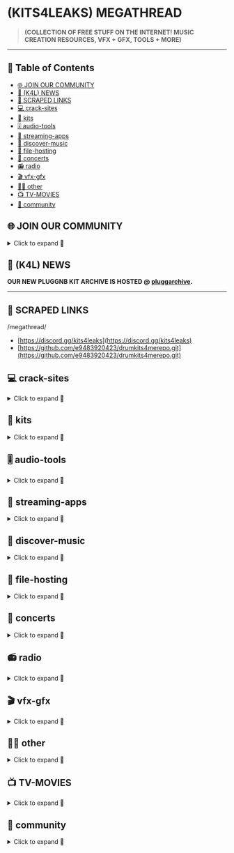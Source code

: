 # **(KITS4LEAKS) MEGATHREAD**

> **(COLLECTION OF FREE STUFF ON THE INTERNET! MUSIC CREATION RESOURCES, VFX + GFX, TOOLS + MORE)**

---

## 📑 Table of Contents

- [🌐 JOIN OUR COMMUNITY](#-join-our-community)
- [📢 (K4L) NEWS](#-k4l-news)
- [🔗 SCRAPED LINKS](#-scraped-links)
- [💻 crack-sites](#-crack-sites)
- [🥁 kits](#-kits)
- [🎚️ audio-tools](#️-audio-tools)
- [📱 streaming-apps](#-streaming-apps)
- [🎵 discover-music](#-discover-music)
- [📂 file-hosting](#-file-hosting)
- [🎤 concerts](#-concerts)
- [📻 radio](#-radio)
- [🎬 vfx-gfx](#-vfx-gfx)
- [🏴‍☠️ other](#-other)
- [📺 TV-MOVIES](#-tv-movies)
- [👥 community](#-community)
  

## 🌐 JOIN OUR COMMUNITY
<details>
<summary>Click to expand 🔽</summary>

- [Discord](https://discord.gg/kits4leaks)
- [Telegram](https://t.me/+FDbUFVvalN1hZTcx)

---


</details>

## 📢 (K4L) NEWS
**OUR NEW PLUGGNB KIT ARCHIVE IS HOSTED @ [pluggarchive](https://drive.google.com/drive/folders/1mZdDdwZauWfAUTpZrxm6gADDIzX1F8ry).**

---

## 🔗 SCRAPED LINKS


/megathread/
- [https://discord.gg/kits4leaks](https://discord.gg/kits4leaks)
- [https://github.com/e9483920423/drumkits4merepo.git](https://github.com/e9483920423/drumkits4merepo.git)

## 💻 crack-sites
<details>
<summary>Click to expand 🔽</summary>

- [https://yandex.com/](https://yandex.com/)
- [https://rutracker.org/](https://rutracker.org/)
- [http://audioz.download.com/](http://audioz.download.com/)
- [https://g-meh.com/](https://g-meh.com/)
- [https://www.google.com/](https://www.google.com/)
- [https://www.magesy.blog](https://www.magesy.blog)
- [https://www.4download.net/](https://www.4download.net/)
- [https://audiosex.pro/](https://audiosex.pro/)
- [https://audionews.org/](https://audionews.org/)
- [https://audiotools.in](https://audiotools.in)
- [https://vsttorrentz.net/](https://vsttorrentz.net/)
- [https://codec.kyiv.ua/Audi0.htm](https://codec.kyiv.ua/Audi0.htm)
- [https://plugincrack.com](https://plugincrack.com)
- [https://cracksurl.com](https://cracksurl.com)
- [https://plugintorrent.com](https://plugintorrent.com)
- [https://www.kvraudio.com/](https://www.kvraudio.com/)
- [https://bobdule999.wixsite.com/librarytools](https://bobdule999.wixsite.com/librarytools)
- [https://w16.monkrus.ws](https://w16.monkrus.ws)


</details>

## 🥁 kits
<details>
<summary>Click to expand 🔽</summary>

- [https://discord.gg/kits4leaks](https://discord.gg/kits4leaks)
- [https://kits4beats.com](https://kits4beats.com)
- [http://audioz.download.com/](http://audioz.download.com/)
- [https://t.me/pluggsupply](https://t.me/pluggsupply)
- [https://www.reddit.com/r/Drumkits/](https://www.reddit.com/r/Drumkits/)
- [https://t.me/prodkit](https://t.me/prodkit)
- [https://t.me/dripcartel](https://t.me/dripcartel)
- [https://t.me/trilogystuff](https://t.me/trilogystuff)
- [https://t.me/ProducersGB](https://t.me/ProducersGB)
- [https://t.me/producers_gang](https://t.me/producers_gang)
- [https://t.me/oxeoncertified](https://t.me/oxeoncertified)
- [https://t.me/bust_samples](https://t.me/bust_samples)
- [https://t.me/kits4beats](https://t.me/kits4beats)
- [https://t.me/sampleloops](https://t.me/sampleloops)
- [https://t.me/PlugDrums](https://t.me/PlugDrums)
- [https://t.me/bxrdrums](https://t.me/bxrdrums)
- [https://t.me/drumkitsfree](https://t.me/drumkitsfree)
- [https://t.me/prodgang](https://t.me/prodgang)
- [https://t.me/prodglobal](https://t.me/prodglobal)


</details>

## 🎚️ audio-tools
<details>
<summary>Click to expand 🔽</summary>

- [https://github.com/yt-dlp/yt-dlp](https://github.com/yt-dlp/yt-dlp)
- [https://tildearrow.org/furnace/](https://tildearrow.org/furnace/)
- [https://schismtracker.org/](https://schismtracker.org/)
- [https://milkytracker.org/](https://milkytracker.org/)
- [https://16-bits.org/](https://16-bits.org/)
- [https://mixxx.org/](https://mixxx.org/)
- [https://www.virtualdj.com/](https://www.virtualdj.com/)
- [https://github.com/ErrorFlynn/ytdlp-interface](https://github.com/ErrorFlynn/ytdlp-interface)
- [https://www.slsknet.org/news/](https://www.slsknet.org/news/)
- [https://downloadmusicschool.com/bandcamp/](https://downloadmusicschool.com/bandcamp/)
- [https://lucida.to](https://lucida.to)
- [https://vgmdb.net](https://vgmdb.net)
- [https://kushview.net/element](https://kushview.net/element)
- [https://www.bespokesynth.com/](https://www.bespokesynth.com/)
- [https://plugdata.org/](https://plugdata.org/)
- [https://audioalter.com](https://audioalter.com)
- [https://ossia.io](https://ossia.io)
- [https://www.beatconnect.com/](https://www.beatconnect.com/)
- [https://github.com/Rafiuth/Soggfy](https://github.com/Rafiuth/Soggfy)
- [https://github.com/justin025/onthespot](https://github.com/justin025/onthespot)
- [https://cobalt.tools](https://cobalt.tools)
- [https://fadr.com/](https://fadr.com/)
- [https://doubledouble.top](https://doubledouble.top)
- [https://musicdex.org](https://musicdex.org)
- [https://www.renoise.com/](https://www.renoise.com/)
- [https://modarchive.org/](https://modarchive.org/)
- [https://warmplace.ru/soft/sunvox/](https://warmplace.ru/soft/sunvox/)
- [https://sanet.st/music/](https://sanet.st/music/)
- [https://www.squidify.org](https://www.squidify.org)
- [https://github.com/nathom/streamrip](https://github.com/nathom/streamrip)
- [https://moises.ai/](https://moises.ai/)
- [https://openmpt.org/](https://openmpt.org/)
- [https://squid.wtf](https://squid.wtf)
- [https://bedroomproducersblog.com/free-vst-plugins/](https://bedroomproducersblog.com/free-vst-plugins/)
- [https://openaudio.webprofusion.com/](https://openaudio.webprofusion.com/)


</details>

## 📱 streaming-apps
<details>
<summary>Click to expand 🔽</summary>

- [https://github.com/mrpond/BlockTheSpot](https://github.com/mrpond/BlockTheSpot)
- [https://th-ch.github.io/youtube-music/](https://th-ch.github.io/youtube-music/)
- [https://spotube.krtirtho.dev](https://spotube.krtirtho.dev)
- [https://en.wikipedia.org/wiki/Comparison_of_music_streaming_services](https://en.wikipedia.org/wiki/Comparison_of_music_streaming_services)
- [https://reddit.musicplayer.io](https://reddit.musicplayer.io)
- [https://github.com/OuterTune/OuterTune](https://github.com/OuterTune/OuterTune)
- [https://revanced.app/](https://revanced.app/)
- [https://slsknet.org/](https://slsknet.org/)
- [https://lucida.to/](https://lucida.to/)
- [https://spicetify.app/](https://spicetify.app/)
- [https://github.com/SpotX-Official/SpotX](https://github.com/SpotX-Official/SpotX)


</details>

## 🎵 discover-music
<details>
<summary>Click to expand 🔽</summary>

- [https://rateyourmusic.com](https://rateyourmusic.com)
- [https://soundcloud.com/](https://soundcloud.com/)
- [https://www.last.fm/](https://www.last.fm/)


</details>

## 📂 file-hosting
<details>
<summary>Click to expand 🔽</summary>

- [https://pixeldrain.com/](https://pixeldrain.com/)
- [https://dd.buzzheavier.com/](https://dd.buzzheavier.com/)
- [https://gofile.io/](https://gofile.io/)


</details>

## 🎤 concerts
<details>
<summary>Click to expand 🔽</summary>

- [https://hate5six.com](https://hate5six.com)
- [https://365.ilysm.nl](https://365.ilysm.nl)
- [https://youtube.com](https://youtube.com)
- [https://www.jambase.com/videos](https://www.jambase.com/videos)
- [https://bt.etree.org/](https://bt.etree.org/)
- [http://www.dimeadozen.org/](http://www.dimeadozen.org/)
- [http://zombtracker.the-zomb.com/](http://zombtracker.the-zomb.com/)
- [https://www.guitars101.com/](https://www.guitars101.com/)
- [https://www.shnflac.net/](https://www.shnflac.net/)
- [https://www.musebootlegs.com/](https://www.musebootlegs.com/)
- [https://livebootlegconcert.blogspot.com/](https://livebootlegconcert.blogspot.com/)
- [https://topdjmixes.com/](https://topdjmixes.com/)
- [https://mixing.dj/](https://mixing.dj/)


</details>

## 📻 radio
<details>
<summary>Click to expand 🔽</summary>

- [https://somafm.com/](https://somafm.com/)
- [https://github.com/deroverda/recommended-radio-streams](https://github.com/deroverda/recommended-radio-streams)
- [https://en.wikipedia.org/wiki/List_of_Internet_radio_stations](https://en.wikipedia.org/wiki/List_of_Internet_radio_stations)
- [https://fmstream.org/](https://fmstream.org/)
- [https://drivenlisten.com/](https://drivenlisten.com/)
- [https://radio.garden/](https://radio.garden/)
- [https://github.com/get-iplayer/get_iplayer](https://github.com/get-iplayer/get_iplayer)
- [https://www.bbc.co.uk/sounds](https://www.bbc.co.uk/sounds)


</details>

## 🎬 vfx-gfx
<details>
<summary>Click to expand 🔽</summary>

- [https://freepreset.net](https://freepreset.net)
- [https://freevideoeffect.com](https://freevideoeffect.com)
- [https://vk.com/the_gfx](https://vk.com/the_gfx)
- [https://aedownload.com](https://aedownload.com)


</details>

## 🏴‍☠️ other
<details>
<summary>Click to expand 🔽</summary>

- [https://ori5000.github.io/musicripping.html](https://ori5000.github.io/musicripping.html)
- [https://fmhy.net](https://fmhy.net)
- [https://ripped.guide](https://ripped.guide)
- [https://github.com/jnv/lists](https://github.com/jnv/lists)
- [https://everythingmoe.com](https://everythingmoe.com)
- [https://cs.rin.ru/forum/viewtopic.php?f=10&amp;t=95461](https://cs.rin.ru/forum/viewtopic.php?f=10&amp;t=95461)
- [https://rentry.org/firehawk52](https://rentry.org/firehawk52)
- [https://github.com/topics/awesome-list](https://github.com/topics/awesome-list)
- [https://theindex.moe](https://theindex.moe)
- [https://r-roms.github.io](https://r-roms.github.io)


</details>

## 📺 TV-MOVIES
<details>
<summary>Click to expand 🔽</summary>

- [https://hdrezka.website](https://hdrezka.website)
- [https://veloratv.ru](https://veloratv.ru)
- [https://watch.spencerdevs.xyz](https://watch.spencerdevs.xyz)
- [https://fmoviesto.cc/watch-tv](https://fmoviesto.cc/watch-tv)
- [https://xprime.tv](https://xprime.tv)
- [https://www.vidbinge.com](https://www.vidbinge.com)
- [https://www.nepu.to](https://www.nepu.to)
- [https://alienflix.net](https://alienflix.net)
- [https://www.cineby.app](https://www.cineby.app)
- [https://www.fmovies.gd](https://www.fmovies.gd)
- [https://cinemaos.live](https://cinemaos.live)
- [https://freetvz.com](https://freetvz.com)
- [https://ytch.tv](https://ytch.tv)
- [https://cytu.be](https://cytu.be)
- [https://www.toonamiaftermath.com](https://www.toonamiaftermath.com)


</details>

## 👥 community
<details>
<summary>Click to expand 🔽</summary>

- [https://www.reddit.com/r/xTrill/](https://www.reddit.com/r/xTrill/)
- [https://www.myabandonware.com/](https://www.myabandonware.com/)
- [https://www.gimp.org/](https://www.gimp.org/)
- [https://opendirsearch.abifog.com](https://opendirsearch.abifog.com)
- [https://onehack.us](https://onehack.us)
- [https://sounds.spriters-resource.com](https://sounds.spriters-resource.com)
- [https://en.btdig.com/index.htm/](https://en.btdig.com/index.htm/)
- [https://ultimatevocalremover.com/](https://ultimatevocalremover.com/)
- [https://bitmidi.com](https://bitmidi.com)
- [https://docs.google.com/spreadsheets/d/1dp0enfrqLMM7LHFsGbnXjicerR2EZ_-MOw0KSJpbdx8/edit?gid=1475529600#gid=1475529600](https://docs.google.com/spreadsheets/d/1dp0enfrqLMM7LHFsGbnXjicerR2EZ_-MOw0KSJpbdx8/edit?gid=1475529600#gid=1475529600)
- [https://aesthetics.fandom.com/wiki/Aesthetics_Wiki](https://aesthetics.fandom.com/wiki/Aesthetics_Wiki)
- [https://citizen-dj.labs.loc.gov](https://citizen-dj.labs.loc.gov)
- [https://virtualpiano.net](https://virtualpiano.net)
- [https://samples.kb6.de/downloads.php](https://samples.kb6.de/downloads.php)
- [https://new-team.org/](https://new-team.org/)
- [https://www.reddit.com/r/kits4reddit/](https://www.reddit.com/r/kits4reddit/)

---
© kits4leaks 2025

> *Note: This Markdown version excludes visual effects, animations, and inline scripts, focusing only on content and links for portability and readability.*


</details>


